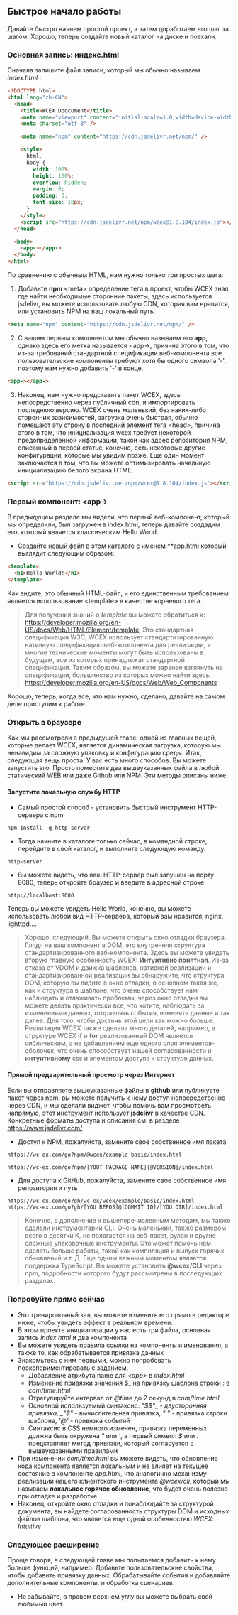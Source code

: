<!--DESC: {"icon":"sports_score"} -->

## Быстрое начало работы

Давайте быстро начнем простой проект, а затем доработаем его шаг за шагом. Хорошо, теперь создайте новый каталог на диске и поехали.

### Основная запись: индекс.html

Сначала запишите файл записи, который мы обычно называем _index.html_ :

```html
<!DOCTYPE html>
<html lang="zh-CN">
  <head>
    <title>WCEX Doocument</title>
    <meta name="viewport" content="initial-scale=1.0,width=device-width" />
    <meta charset="utf-8" />

    <meta name="npm" content="https://cdn.jsdelivr.net/npm/" />

    <style>
      html,
      body {
        width: 100%;
        height: 100%;
        overflow: hidden;
        margin: 0;
        padding: 0;
        font-size: 18px;
      }
    </style>
    <script src="https://cdn.jsdelivr.net/npm/wcex@1.8.104/index.js"></script>
  </head>

  <body>
    <app-></app->
  </body>
</html>
```

По сравнению с обычным HTML, нам нужно только три простых шага:

1. Добавьте **npm** \<meta\> определение тега в проект, чтобы WCEX знал, где найти необходимые сторонние пакеты, здесь используется jsdelivr, вы можете использовать любую CDN, которая вам нравится, или установить NPM на ваш локальный путь.

```html
<meta name="npm" content="https://cdn.jsdelivr.net/npm/" />
```

2. С вашим первым компонентом мы обычно называем его **app**, однако здесь его метка называется \<app-\>, причина этого в том, что из-за требований стандартной спецификации веб-компонента все пользовательские компоненты требуют хотя бы одного символа '-', поэтому нам нужно добавить '-' в конце.

```html
<app-></app->
```

3. Наконец, нам нужно представить пакет WCEX, здесь непосредственно через публичный cdn, и импортировать последнюю версию. WCEX очень маленький, без каких-либо сторонних зависимостей, загрузка очень быстрая, обычно помещают эту строку в последний элемент тега \<head\>, причина этого в том, что инициализация wcex требует некоторой предопределенной информации, такой как адрес репозитория NPM, описанный в первой статье, конечно, есть некоторые другие конфигурации, которые мы увидим позже. Еще один момент заключается в том, что вы можете оптимизировать начальную инициализацию белого экрана HTML.

```html
<script src="https://cdn.jsdelivr.net/npm/wcex@1.8.104/index.js"></script>
```

### Первый компонент: **\<app-\>**

В предыдущем разделе мы видели, что первый веб-компонент, который мы определили, был загружен в index.html, теперь давайте создадим его, который является классическим Hello World.

- Создайте новый файл в этом каталоге с именем **app.html который выглядит следующим образом:

```html
<template>
  <h1>Hello World!</h1>
</template>
```

Как видите, это обычный HTML-файл, и его единственным требованием является использование \<template\> в качестве корневого тега.

> Для получения знаний о _template_ вы можете обратиться к: https://developer.mozilla.org/en-US/docs/Web/HTML/Element/template, Это стандартная спецификация W3C, WCEX использует стандартизированную нативную спецификацию веб-компонента для реализации, и многие технические моменты могут быть использованы в будущем, все из которых принадлежат стандартной спецификации. Таким образом, вы можете заранее взглянуть на спецификации, большинство из которых можно найти здесь: https://developer.mozilla.org/en-US/docs/Web/Web_Components

Хорошо, теперь, когда все, что нам нужно, сделано, давайте на самом деле приступим к работе.

### Открыть в браузере

Как мы рассмотрели в предыдущей главе, одной из главных вещей, которые делает WCEX, является динамическая загрузка, которую мы ненавидим за сложную упаковку и конфигурацию среды. Итак, следующая вещь проста. У вас есть много способов. Вы можете запустить его. Просто поместите два вышеуказанных файла в любой статический WEB или даже Github или NPM. Эти методы описаны ниже:

#### Запустите локальную службу HTTP

- Самый простой способ - установить быстрый инструмент HTTP-сервера с npm

```shell
npm install -g http-server
```

- Тогда начните в каталоге только сейчас, в командной строке, перейдите в свой каталог, и выполните следующую команду.

```shell
http-server
```

- Вы можете видеть, что ваш HTTP-сервер был запущен на порту 8080, теперь откройте браузер и введите в адресной строке:

```
http://localhost:8080
```

Теперь вы можете увидеть Hello World, конечно, вы можете использовать любой вид HTTP-сервера, который вам нравится, nginx, lighttpd....

> Хорошо, следующий. Вы можете открыть окно отладки браузера. Глядя на ваш компонент в DOM, это внутренняя структура стандартизированного веб-компонента. Здесь вы можете увидеть вторую главную особенность WCEX: **Интуитивно понятная**. Из-за отказа от VDOM и движка шаблонов, нативной реализации и стандартизированной реализации вы обнаружите, что структура DOM, которую вы видите в окне отладки, в основном такая же, как и структура в шаблоне, что очень способствует нам наблюдать и отлаживать проблемы, через окно отладки вы можете делать практически все, что хотите, наблюдать за изменениями данных, отправлять события, изменять данные и так далее. Для того, чтобы достичь этой цели как можно больше. Реализация WCEX также сделала много деталей, например, в структуре WCEX **if** и **for** реализованный DOM является сиблическим, а не добавлением еще одного слоя элементов-оболочек, что очень способствует нашей согласованности и **интуитивному** css и элементам доступа к структуре данных.

#### Прямой предварительный просмотр через Интернет

Если вы отправляете вышеуказанные файлы в **github** или публикуете пакет через npm, вы можете получить к нему доступ непосредственно через CDN, и мы сделали виджет, чтобы помочь вам просмотреть напрямую, этот инструмент использует **jsdelivr** в качестве CDN.
Конкретные форматы доступа и описания см. в разделе https://www.jsdelivr.com/

- Доступ к NPM, пожалуйста, замените свое собственное имя пакета.

```
https://wc-ex.com/go?npm/@wcex/example-basic/index.html

https://wc-ex.com/go?npm/[YOUT PACKAGE NAME][@VERSION]/index.html

```

- Для доступа к GitHub, пожалуйста, замените свое собственное имя репозитория и путь

```
https://wc-ex.com/go?gh/wc-ex/wcex/example/basic/index.html
https://wc-ex.com/go?gh/[YOU REPOS]@[COMMIT ID]/[YOU DIR]/index.html
```

> Конечно, в дополнение к вышеперечисленным методам, мы также сделали инструментарий CLI. Очень маленький, также размером всего в десятки К, не полагается на веб-пакет, рулон и другие сложные упаковочные инструменты. Это может помочь нам сделать больше работы, такой как компиляция и выпуск горячих обновлений и т. Д. Еще одним важным моментом является поддержка TypeScript. Вы можете установить **@wcex/CLI** через npm, подробности которого будут рассмотрены в последующих разделах.

### Попробуйте прямо сейчас

<div>
<wcex-doc.com-playground files="['first/index.html','first/app.html','first/com/time.html']"></wcex-doc.com-playground>
</div>

- Это тренировочный зал, вы можете изменить его прямо в редакторе ниже, чтобы увидеть эффект в реальном времени.
- В этом проекте инициализации у нас есть три файла, основная запись _index.html_ и два компонента
- Вы можете увидеть правила ссылки на компоненты и именования, а также то, как обрабатывается привязка данных
- Знакомьтесь с ним первыми, можно попробовать поэкспериментировать с заданием.
  - Добавление атрибута name для _\<app\>_ в _index.html_ 
  - Изменение привязки значения $_ на привязку шаблона строки _:_ в _com/time.html_ 
  - Отрегулируйте интервал от _@time_ до 2 секунд в _com/time.html_ 
  - Основной используемый синтаксис: _"$$"_ - двусторонняя привязка, _"$"_ - вычислительная привязка, _":"_ - привязка строки шаблона, _'@'_ - привязка событий
  - Синтаксис в CSS немного изменен, привязка переменных должна быть окружена _"_ или _'_, а первый символ _$_ или _:_ представляет метод привязки, который согласуется с вышеуказанными правилами
- При изменении _com/time.html_ вы можете видеть, что обновление кода компонента является локальным и не влияет на текущее состояние в компоненте _app.html_, что аналогично механизму реализации нашего клиентского инструмента _@wcex/cli_, который мы называем **локальное горячее обновление**, что будет очень полезно при отладке и разработке.
- Наконец, откройте окно отладки и понаблюдайте за структурой документа, вы найдете согласованность структуры DOM и исходных файлов шаблона, что является еще одной особенностью _WCEX_: *Intuitive*


### Следующее расширение

Проще говоря, в следующей главе мы попытаемся добавить к нему больше функций, например. Добавьте пользовательские свойства, чтобы добавить привязку данных. Обрабатывайте события и добавляйте дополнительные компоненты.
и обработка сценариев.
- Не забывайте, в правом верхнем углу вы можете выбрать свой любимый цвет.

